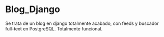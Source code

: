 # Blog_Django

Se trata de un blog en django totalmente acabado, con feeds y buscador full-text en PostgreSQL.
Totalmente funcional.
